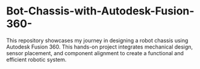 # Bot-Chassis-with-Autodesk-Fusion-360-
This repository showcases my journey in designing a robot chassis using Autodesk Fusion 360. This hands-on project integrates mechanical design, sensor placement, and component alignment to create a functional and efficient robotic system.
